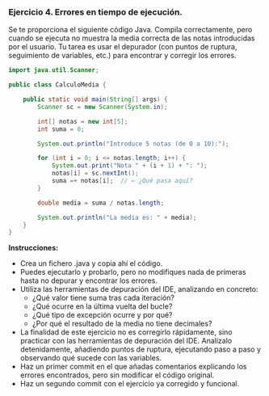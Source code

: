 ### Ejercicio 4. Errores en tiempo de ejecución.

Se te proporciona el siguiente código Java. Compila correctamente, pero cuando se ejecuta no muestra la media correcta de las notas introducidas por el usuario. Tu tarea es usar el depurador (con puntos de ruptura, seguimiento de variables, etc.) para encontrar y corregir los errores.

```java
import java.util.Scanner;

public class CalculoMedia {

    public static void main(String[] args) {
        Scanner sc = new Scanner(System.in);

        int[] notas = new int[5];
        int suma = 0;

        System.out.println("Introduce 5 notas (de 0 a 10):");

        for (int i = 0; i <= notas.length; i++) {
            System.out.print("Nota " + (i + 1) + ": ");
            notas[i] = sc.nextInt();
            suma =+ notas[i];  // ← ¿Qué pasa aquí?
        }

        double media = suma / notas.length;

        System.out.println("La media es: " + media);
    }
}
```

**Instrucciones:**
- Crea un fichero .java y copia ahí el código.
- Puedes ejecutarlo y probarlo, pero no modifiques nada de primeras hasta no depurar y encontrar los errores.
- Utiliza las herramientas de depuración del IDE, analizando en concreto:
  - ¿Qué valor tiene suma tras cada iteración?
  - ¿Qué ocurre en la última vuelta del bucle?
  - ¿Qué tipo de excepción ocurre y por qué?
  - ¿Por qué el resultado de la media no tiene decimales?
- La finalidad de este ejercicio no es corregirlo rápidamente, sino practicar con las herramientas de depuración del IDE. Analízalo detenidamente, añadiendo puntos de ruptura, ejecutando paso a paso y observando qué sucede con las variables.
- Haz un primer commit en el que añadas comentarios explicando los errores encontrados, pero sin modificar el código original.
- Haz un segundo commit con el ejercicio ya corregido y funcional.

